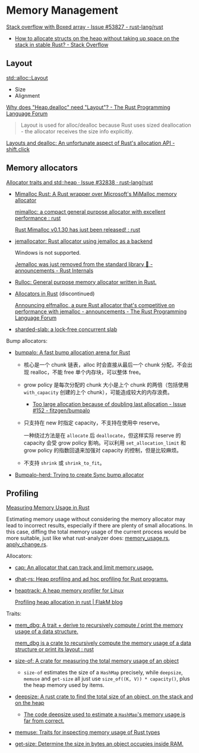 # Memory Management
[Stack overflow with Boxed array - Issue #53827 - rust-lang/rust](https://github.com/rust-lang/rust/issues/53827)
- [How to allocate structs on the heap without taking up space on the stack in stable Rust? - Stack Overflow](https://stackoverflow.com/questions/59232877/how-to-allocate-structs-on-the-heap-without-taking-up-space-on-the-stack-in-stab)

## Layout
[std::alloc::Layout](https://doc.rust-lang.org/std/alloc/struct.Layout.html)
- Size
- Alignment

[Why does "Heap.dealloc" need "Layout"? - The Rust Programming Language Forum](https://users.rust-lang.org/t/why-does-heap-dealloc-need-layout/17231)
> Layout is used for alloc/dealloc because Rust uses sized deallocation - the allocator receives the size info explicitly.

[Layouts and dealloc: An unfortunate aspect of Rust's allocation API - shift.click](https://shift.click/blog/on-dealloc/)

## Memory allocators
[Allocator traits and std::heap · Issue #32838 · rust-lang/rust](https://github.com/rust-lang/rust/issues/32838)

- [Mimalloc Rust: A Rust wrapper over Microsoft's MiMalloc memory allocator](https://github.com/purpleprotocol/mimalloc_rust)

  [mimalloc: a compact general purpose allocator with excellent performance : rust](https://www.reddit.com/r/rust/comments/c3qc9z/mimalloc_a_compact_general_purpose_allocator_with/)

  [Rust Mimalloc v0.1.30 has just been released! : rust](https://www.reddit.com/r/rust/comments/y2yr5i/rust_mimalloc_v0130_has_just_been_released/)

- [jemallocator: Rust allocator using jemalloc as a backend](https://github.com/gnzlbg/jemallocator)

  Windows is not supported.

  [Jemalloc was just removed from the standard library 🎉 - announcements - Rust Internals](https://internals.rust-lang.org/t/jemalloc-was-just-removed-from-the-standard-library/8759)

- [Rulloc: General purpose memory allocator written in Rust.](https://github.com/antoniosarosi/rulloc)

- [Allocators in Rust](https://github.com/ezrosent/allocators-rs) (discontinued)

  [Announcing elfmalloc, a pure Rust allocator that's competitive on performance with jemalloc - announcements - The Rust Programming Language Forum](https://users.rust-lang.org/t/announcing-elfmalloc-a-pure-rust-allocator-thats-competitive-on-performance-with-jemalloc/12693)

- [sharded-slab: a lock-free concurrent slab](https://github.com/hawkw/sharded-slab)

Bump allocators:
- [bumpalo: A fast bump allocation arena for Rust](https://github.com/fitzgen/bumpalo)
  - 核心是一个 chunk 链表，alloc 时会直接从最后一个 chunk 分配，不会出现 realloc，不能 free 单个内存块，可以整体 free。
  
  - grow policy 是每次分配的 chunk 大小是上个 chunk 的两倍（包括使用 `with_capacity` 创建的上个 chunk），可能造成较大的内存浪费。
    - [Too large allocation because of doubling last allocation - Issue #152 - fitzgen/bumpalo](https://github.com/fitzgen/bumpalo/issues/152)

  - 只支持在 new 时指定 capacity，不支持在使用中 reserve。

    一种绕过方法是在 `allocate` 后 `deallocate`，但这样实际 reserve 的 capacity 会受 grow policy 影响。可以利用 `set_allocation_limit` 和 grow policy 的指数回退来加强对 capacity 的控制，但是比较麻烦。

  - 不支持 `shrink` 或 `shrink_to_fit`。

- [Bumpalo-herd: Trying to create Sync bump allocator](https://github.com/vorner/bumpalo-herd)

## Profiling
[Measuring Memory Usage in Rust](https://rust-analyzer.github.io/blog/2020/12/04/measuring-memory-usage-in-rust.html)

Estimating memory usage without considering the memory allocator may lead to incorrect results, especially if there are plenty of small allocations. In this case, diffing the total memory usage of the current process would be more suitable, just like what rust-analyzer does: [memory_usage.rs](https://github.com/rust-lang/rust-analyzer/blob/56abc0a29c3fa541f6f4294d0908bb2b86e8071b/crates/profile/src/memory_usage.rs#L26-L88), [apply_change.rs](https://github.com/rust-lang/rust-analyzer/blob/b988c6f84e06bdc5562c70f28586b9eeaae3a39c/crates/ide_db/src/apply_change.rs#L104-L238).

Allocators:
- [cap: An allocator that can track and limit memory usage.](https://github.com/alecmocatta/cap)

- [dhat-rs: Heap profiling and ad hoc profiling for Rust programs.](https://github.com/nnethercote/dhat-rs)

- [heaptrack: A heap memory profiler for Linux](https://github.com/KDE/heaptrack)

  [Profiling heap allocation in rust | FlakM blog](https://flakm.github.io/posts/heap_allocation/)

Traits:
- [mem\_dbg: A trait + derive to recursively compute / print the memory usage of a data structure.](https://github.com/zommiommy/mem_dbg-rs)

  [mem\_dbg is a crate to recursively compute the memory usage of a data structure or print its layout : rust](https://www.reddit.com/r/rust/comments/187ggb9/mem_dbg_is_a_crate_to_recursively_compute_the/)

- [size-of: A crate for measuring the total memory usage of an object](https://github.com/Kixiron/size-of)
  - `size-of` estimates the size of a `HashMap` precisely, while `deepsize`, `memuse` and `get-size` all just use `size_of((K, V)) * capacity()`, plus the heap memory used by items.

- [deepsize: A rust crate to find the total size of an object, on the stack and on the heap](https://github.com/Aeledfyr/deepsize/)
  - [The code deepsize used to estimate a `HashMap`'s memory usage is far from correct.](https://www.reddit.com/r/rust/comments/187ggb9/comment/kbe8hxm/)

- [memuse: Traits for inspecting memory usage of Rust types](https://github.com/str4d/memuse)

- [get-size: Determine the size in bytes an object occupies inside RAM.](https://github.com/DKerp/get-size)
